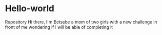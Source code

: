# Hello-world
Repository
Hi there, I'm Betsabe a mom of two girls  with a new challenge in front of me wondering if I will be able of completing  it
